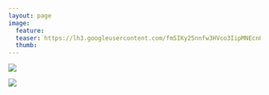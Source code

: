 ```yaml
---
layout: page
image:
  feature:
  teaser: https://lh3.googleusercontent.com/fm5IKy25nnfw3HVco3IipMNEcnOOTY2vVaUEn_EDBGM=w245
  thumb:
---
```


[![](https://lh3.googleusercontent.com/XxRpm6tpIapeEDF0w-EmQJn6I9tm5OkKX_-DT5bZ2zQ=w800)](https://lh3.googleusercontent.com/XxRpm6tpIapeEDF0w-EmQJn6I9tm5OkKX_-DT5bZ2zQ=s0)

[![](https://lh3.googleusercontent.com/SreKD7njDFibJTqB0J7XQZD8Ze4bhEHvyNOdhbrksnA=w800)](https://lh3.googleusercontent.com/SreKD7njDFibJTqB0J7XQZD8Ze4bhEHvyNOdhbrksnA=s0)
